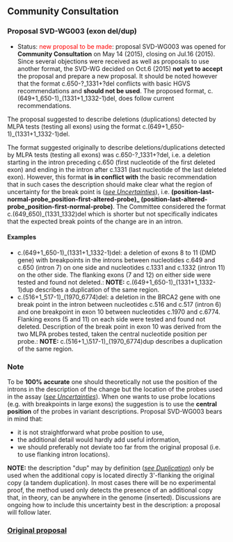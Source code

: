## Community Consultation

### Proposal SVD-WG003 (exon del/dup)

* Status: <font color="red">new proposal to be made</font>: proposal SVD-WG003 was opened for **Community Consultation** on May 14 (2015), closing on Jul.16 (2015). Since several objections were received as well as proposals to use another format, the SVD-WG decided on Oct.6 (2015) **not yet to accept** the proposal and prepare a new proposal. It should be noted however that the format c.650-?\_1331+?del conflicts with basic HGVS recommendations and **should not be used**. The proposed format, c.(649+1\_650-1)\_(1331+1\_1332-1)del, does follow current recommendations.

The proposal suggested to describe deletions (duplications) detected by MLPA tests (testing all exons) using the format c.(649+1\_650-1)\_(1331+1\_1332-1)del.

The format suggested originally to describe deletions/duplications detected by MLPA tests (testing all exons) was c.650-?\_1331+?del, i.e. a deletion starting in the intron preceding c.650 (first nucleotide of the first deleted exon) and ending in the intron after c.1331 (last nucleotide of the last deleted exon). However, this format **is in conflict with** the basic recommendation that in such cases the description should make clear what the region of uncertainty for the break point is ([_see Uncertainties_](/recommendations/general/#uncertain1)), i.e. **(position-last-normal-probe\_position-first-altered-probe)\_ (position-last-altered-probe\_position-first-normal-probe)**. The Committee considered the format c.(649\_650)\_(1331\_1332)del which is shorter but not specifically indicates that the expected break points of the change are in an intron.

#### Examples

* c.(649+1\_650-1)\_(1331+1\_1332-1)del: a deletion of exons 8 to 11 (DMD gene) with breakpoints in the introns between nucleotides c.649 and c.650 (intron 7) on one side and nucleotides c.1331 and c.1332 (intron 11) on the other side. The flanking exons (7 and 12) on either side were tested and found not deleted.: **NOTE:**  c.(649+1\_650-1)\_(1331+1\_1332-1)dup describes a duplication of the same region.
* c.(516+1\_517-1)\_(1970\_6774)del: a deletion in the BRCA2 gene with one break point in the intron between nucleotides c.516 and c.517 (intron 6) and one breakpoint in exon 10 between nucleotides c.1970 and c.6774. Flanking exons (5 and 11) on each side were tested and found not deleted. Description of the break point in exon 10 was derived from the two MLPA probes tested, taken the central nucleotide position per probe.: **NOTE:**  c.(516+1_\517-1)\_(1970\_6774)dup describes a duplication of the same region.
    

### Note

To be **100% accurate** one should theoretically not use the position of the introns in the description of the change but the location of the probes used in the assay ([_see Uncertainties_](/recommendations/general/#uncertain1)). When one wants to use probe locations (e.g. with breakpoints in large exons) the suggestion is to use the **central position** of the probes in variant descriptions. Proposal SVD-WG003 bears in mind that:

* it is not straightforward what probe position to use,
* the additional detail would hardly add useful information,
* we should preferably not deviate too far from the original proposal (i.e. to use flanking intron locations).

**NOTE:** the description "dup" may by definition ([_see Duplication_](/recommendations/DNA/duplication/)) only be used when the additional copy is located directly 3'-flanking the original copy (a tandem duplication). In most cases there will be no experimental proof, the method used only detects the presence of an additional copy that, in theory, can be anywhere in the genome (inserted). Discussions are ongoing how to include this uncertainty best in the description: a proposal will follow later.

### [Original proposal](http://www.hgvs.org/mutnomen/comments003.html)